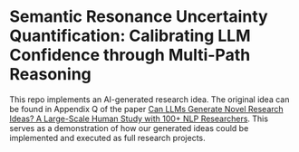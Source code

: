 # Semantic Resonance Uncertainty Quantification: Calibrating LLM Confidence through Multi-Path Reasoning

This repo implements an AI-generated research idea. The original idea can be found in Appendix Q of the paper [Can LLMs Generate Novel Research Ideas? A Large-Scale Human Study with 100+ NLP Researchers](https://arxiv.org/pdf/2409.04109). This serves as a demonstration of how our generated ideas could be implemented and executed as full research projects.

